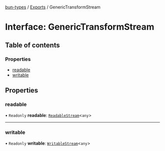 [bun-types](https://oven-sh.github.io/bun-types/README.md) / [Exports](https://oven-sh.github.io/bun-types/modules.md) / GenericTransformStream

# Interface: GenericTransformStream

## Table of contents

### Properties

- [readable](https://oven-sh.github.io/bun-types/interfaces/GenericTransformStream.md#readable)
- [writable](https://oven-sh.github.io/bun-types/interfaces/GenericTransformStream.md#writable)

## Properties

### readable

• `Readonly` **readable**: [`ReadableStream`](https://oven-sh.github.io/bun-types/modules.md#readablestream)<`any`\>

___

### writable

• `Readonly` **writable**: [`WritableStream`](https://oven-sh.github.io/bun-types/modules.md#writablestream)<`any`\>
